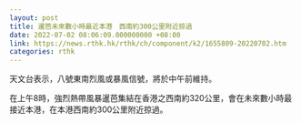 ```yaml
---
layout: post
title: 暹芭未來數小時最近本港　西南約300公里附近掠過
date: 2022-07-02 08:06:09.000000000 +08:00
link: https://news.rthk.hk/rthk/ch/component/k2/1655809-20220702.htm
categories: rthk
---
```


天文台表示，八號東南烈風或暴風信號，將於中午前維持。

在上午8時，強烈熱帶風暴暹芭集結在香港之西南約320公里，會在未來數小時最接近本港，在本港西南約300公里附近掠過。

